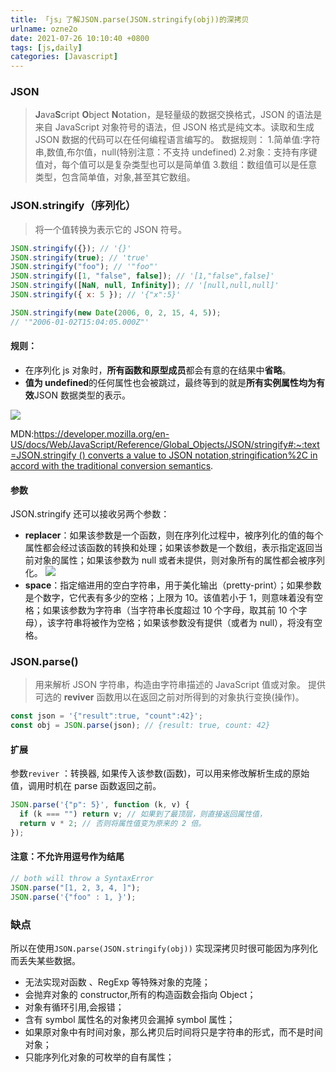 ```yaml
---
title: 「js」了解JSON.parse(JSON.stringify(obj))的深拷贝
urlname: ozne2o
date: 2021-07-26 10:10:40 +0800
tags: [js,daily]
categories: [Javascript]
---
```


### JSON

> **J**ava**S**cript **O**bject **N**otation，是轻量级的数据交换格式，JSON 的语法是来自 JavaScript 对象符号的语法，但 JSON 格式是纯文本。读取和生成 JSON 数据的代码可以在任何编程语言编写的。
> 数据规则： 1.简单值:字符串,数值,布尔值，null(特别注意：不支持 undefined) 2.对象：支持有序键值对，每个值可以是复杂类型也可以是简单值 3.数组：数组值可以是任意类型，包含简单值，对象,甚至其它数组。

### JSON.stringify（序列化）

> 将一个值转换为表示它的 JSON 符号。

```javascript
JSON.stringify({}); // '{}'
JSON.stringify(true); // 'true'
JSON.stringify("foo"); // '"foo"'
JSON.stringify([1, "false", false]); // '[1,"false",false]'
JSON.stringify([NaN, null, Infinity]); // '[null,null,null]'
JSON.stringify({ x: 5 }); // '{"x":5}'

JSON.stringify(new Date(2006, 0, 2, 15, 4, 5));
// '"2006-01-02T15:04:05.000Z"'
```

#### 规则：

- 在序列化 js 对象时，**所有函数和原型成员**都会有意的在结果中**省略**。
- **值为 undefined**的任何属性也会被跳过，最终等到的就是**所有实例属性均为有效**JSON 数据类型的表示。

![](https://cdn.nlark.com/yuque/0/2021/jpeg/250093/1627265472172-53391a3c-06ff-47a3-aacb-a34a2db2c15a.jpeg#align=left&display=inline&height=147&margin=%5Bobject%20Object%5D&originHeight=147&originWidth=484&size=0&status=done&style=none&width=484)

MDN:[https://developer.mozilla.org/en-US/docs/Web/JavaScript/Reference/Global_Objects/JSON/stringify#:~:text=JSON.stringify () converts a value to JSON notation,stringification%2C in accord with the traditional conversion semantics](https://developer.mozilla.org/en-US/docs/Web/JavaScript/Reference/Global_Objects/JSON/stringify#:~:text=JSON.stringify%20%28%29%20converts%20a%20value%20to%20JSON%20notation,stringification%2C%20in%20accord%20with%20the%20traditional%20conversion%20semantics).

#### 参数

JSON.stringify 还可以接收另两个参数：

- **replacer**：如果该参数是一个函数，则在序列化过程中，被序列化的值的每个属性都会经过该函数的转换和处理；如果该参数是一个数组，表示指定返回当前对象的属性；如果该参数为 null 或者未提供，则对象所有的属性都会被序列化。
  ![](https://cdn.nlark.com/yuque/0/2021/jpeg/250093/1627265472176-5058c9e2-2ae4-43cd-922d-4111c943b16f.jpeg#align=left&display=inline&height=79&margin=%5Bobject%20Object%5D&originHeight=79&originWidth=451&size=0&status=done&style=none&width=451)
- **space**：指定缩进用的空白字符串，用于美化输出（pretty-print）；如果参数是个数字，它代表有多少的空格；上限为 10。该值若小于 1，则意味着没有空格；如果该参数为字符串（当字符串长度超过 10 个字母，取其前 10 个字母），该字符串将被作为空格；如果该参数没有提供（或者为 null），将没有空格。

### JSON.parse()

> 用来解析 JSON 字符串，构造由字符串描述的 JavaScript 值或对象。
> 提供可选的 **reviver** 函数用以在返回之前对所得到的对象执行变换(操作)。

```javascript
const json = '{"result":true, "count":42}';
const obj = JSON.parse(json); // {result: true, count: 42}
```

#### 扩展

参数`reviver` ：转换器, 如果传入该参数(函数)，可以用来修改解析生成的原始值，调用时机在 parse 函数返回之前。

```javascript
JSON.parse('{"p": 5}', function (k, v) {
  if (k === "") return v; // 如果到了最顶层，则直接返回属性值，
  return v * 2; // 否则将属性值变为原来的 2 倍。
});
```

#### 注意：不允许用逗号作为结尾

```javascript
// both will throw a SyntaxError
JSON.parse("[1, 2, 3, 4, ]");
JSON.parse('{"foo" : 1, }');
```

### 缺点

所以在使用`JSON.parse(JSON.stringify(obj))` 实现深拷贝时很可能因为序列化而丢失某些数据。

- 无法实现对函数 、RegExp 等特殊对象的克隆；
- 会抛弃对象的 constructor,所有的构造函数会指向 Object；
- 对象有循环引用,会报错；
- 含有 symbol 属性名的对象拷贝会漏掉 symbol 属性；
- 如果原对象中有时间对象，那么拷贝后时间将只是字符串的形式，而不是时间对象；
- 只能序列化对象的可枚举的自有属性；

